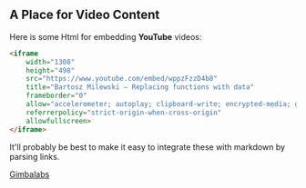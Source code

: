 ## A Place for Video Content

Here is some Html for embedding **YouTube** videos:

```html
<iframe 
    width="1308"
    height="498"
    src="https://www.youtube.com/embed/wppzFzzD4b8"
    title="Bartosz Milewski – Replacing functions with data"
    frameborder="0"
    allow="accelerometer; autoplay; clipboard-write; encrypted-media; gyroscope; picture-in-picture; web-share"
    referrerpolicy="strict-origin-when-cross-origin"
    allowfullscreen>
</iframe>
```

It'll probably be best to make it easy to integrate these with markdown by parsing links.

[Gimbalabs](https://www.gimbalabs.com/updates/20221020)
